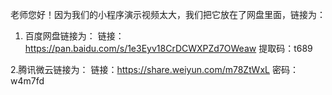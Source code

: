 老师您好！因为我们的小程序演示视频太大，我们把它放在了网盘里面，链接为：

1. 百度网盘链接为：
链接：https://pan.baidu.com/s/1e3Eyv18CrDCWXPZd7OWeaw 
提取码：t689 

2.腾讯微云链接为：
链接：https://share.weiyun.com/m78ZtWxL 
密码：w4m7fd


